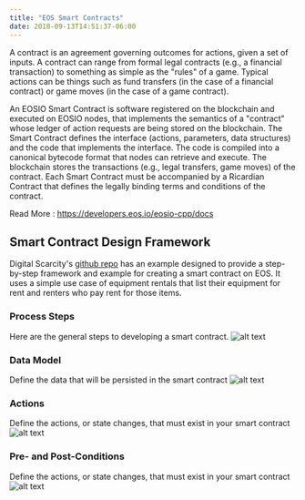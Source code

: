 ```yaml
---
title: "EOS Smart Contracts"
date: 2018-09-13T14:51:37-06:00
---
```


A contract is an agreement governing outcomes for actions, given a set of inputs. A contract can range from formal legal contracts (e.g., a financial transaction) to something as simple as the "rules" of a game. Typical actions can be things such as fund transfers (in the case of a financial contract) or game moves (in the case of a game contract).

An EOSIO Smart Contract is software registered on the blockchain and executed on EOSIO nodes, that implements the semantics of a "contract" whose ledger of action requests are being stored on the blockchain. The Smart Contract defines the interface (actions, parameters, data structures) and the code that implements the interface. The code is compiled into a canonical bytecode format that nodes can retrieve and execute. The blockchain stores the transactions (e.g., legal transfers, game moves) of the contract. Each Smart Contract must be accompanied by a Ricardian Contract that defines the legally binding terms and conditions of the contract.

Read More : https://developers.eos.io/eosio-cpp/docs

## Smart Contract Design Framework 
Digital Scarcity's [github repo](https://github.com/digital-scarcity/equiprental) has an example designed to provide a step-by-step framework and example for creating a smart contract on EOS. It uses a simple use case of equipment rentals that list their equipment for rent and renters who pay rent for those items.

### Process Steps
Here are the general steps to developing a smart contract.
![alt text](/images/contracts/steps.png "Steps")


### Data Model
Define the data that will be persisted in the smart contract
![alt text](/images/contracts/datamodel.png "Data Model")

### Actions
Define the actions, or state changes, that must exist in your smart contract
![alt text](/images/contracts/actions.png "Actions")

### Pre- and Post-Conditions
Define the actions, or state changes, that must exist in your smart contract
![alt text](/images/contracts/prepostconditions.png "Pre- and Post-Conditions")



